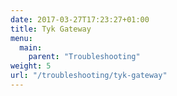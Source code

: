 ```yaml
---
date: 2017-03-27T17:23:27+01:00
title: Tyk Gateway
menu:
  main:
    parent: "Troubleshooting"
weight: 5
url: "/troubleshooting/tyk-gateway"
---
```



